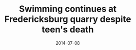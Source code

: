 ---
layout: post
title: "Swimming continues at Fredericksburg quarry despite teen's death"
date: 2014-07-08
link: http://www.fredericksburg.com/news/swimming-continues-at-fredericksburg-quarry-despite-teen-s-death/article_c64cd70b-7d61-51b1-903c-44d3eca0f9db.html
type: link
---